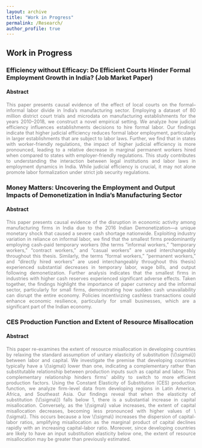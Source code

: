 ```yaml
---
layout: archive
title: "Work in Progress"
permalink: /Research/
author_profile: true
---
```


## Work in Progress

### Efficiency without Efficacy: Do Efficient Courts Hinder Formal Employment Growth in India? (Job Market Paper)

#### Abstract
<p style="font-size: 0.9em; color: grey; text-align: justify;">
This paper presents causal evidence of the effect of local courts on the formal–informal labor divide in India’s manufacturing sector. Employing a dataset of 80 million district court trials and microdata on manufacturing establishments for the years 2010–2018, we construct a novel empirical setting. We analyze how judicial efficiency influences establishments decisions to hire formal labor. Our findings indicate that higher judicial efficiency reduces formal labor employment, particularly in larger establishments that are subject to labor laws. Further, we find that in states with worker-friendly regulations, the impact of higher judicial efficiency is more pronounced, leading to a relative decrease in marginal permanent workers hired when compared to states with employer-friendly regulations. This study contributes to understanding the interaction between legal institutions and labor laws in employment dynamics in India. While judicial efficiency is crucial, it may not alone promote labor formalization under strict job security regulations.
</p>


### Money Matters: Uncovering the Employment and Output Impacts of Demonetization in India’s Manufacturing Sector

#### Abstract
<p style="font-size: 0.9em; color: grey; text-align: justify;">
This paper presents causal evidence of the disruption in economic activity among manufacturing firms in India due to the 2016 Indian Demonetization—a unique monetary shock that caused a severe cash shortage nationwide. Exploiting industry variation in reliance on informal labor, we find that the smallest firms predominantly employing cash-paid temporary workers (the terms “informal workers,” “temporary workers,” “contract workers,” and “casual workers” are used interchangeably throughout this thesis. Similarly, the terms “formal workers,” “permanent workers,” and “directly hired workers” are used interchangeably throughout this thesis) experienced substantial decreases in temporary labor, wage bills, and output following demonetization. Further analysis indicates that the smallest firms in industries with higher cash reserves experienced significant adverse effects. Taken together, the findings highlight the importance of paper currency and the informal sector, particularly for small firms, demonstrating how sudden cash unavailability can disrupt the entire economy. Policies incentivizing cashless transactions could enhance economic resilience, particularly for small businesses, which are a significant part of the Indian economy.
</p>


### CES Production Function and Extent of Resource Misallocation

#### Abstract
<p style="font-size: 0.9em; color: grey; text-align: justify;">
This paper re-examines the extent of resource misallocation in developing countries by relaxing the standard assumption of unitary elasticity of substitution (\(\sigma\)) between labor and capital. We investigate the premise that developing countries typically have a \(\sigma\) lower than one, indicating a complementary rather than substitutable relationship between production inputs such as capital and labor. This complementary relationship hinders firms' ability to switch to more efficient production factors. Using the Constant Elasticity of Substitution (CES) production function, we analyze firm-level data from developing regions in Latin America, Africa, and Southeast Asia. Our findings reveal that when the elasticity of substitution (\(\sigma\)) falls below 1, there is a substantial increase in capital misallocation. Conversely, as the \(\sigma\) value increases, the extent of capital misallocation decreases, becoming less pronounced with higher values of \(\sigma\). This occurs because a low \(\sigma\) increases the dispersion of capital-labor ratios, amplifying misallocation as the marginal product of capital declines rapidly with an increasing capital-labor ratio. Moreover, since developing countries are likely to have an input substitution elasticity below one, the extent of resource misallocation may be greater than previously estimated.
</p>


<!-- 
  {% comment %}
  {% remove upper and lower brackets when you have a google profile to activate below comment %}
  <div class="wordwrap">You can also find my articles on <a href="{{site.author.googlescholar}}">my Google Scholar profile</a>.</div>
  {% endcomment %}
-->

